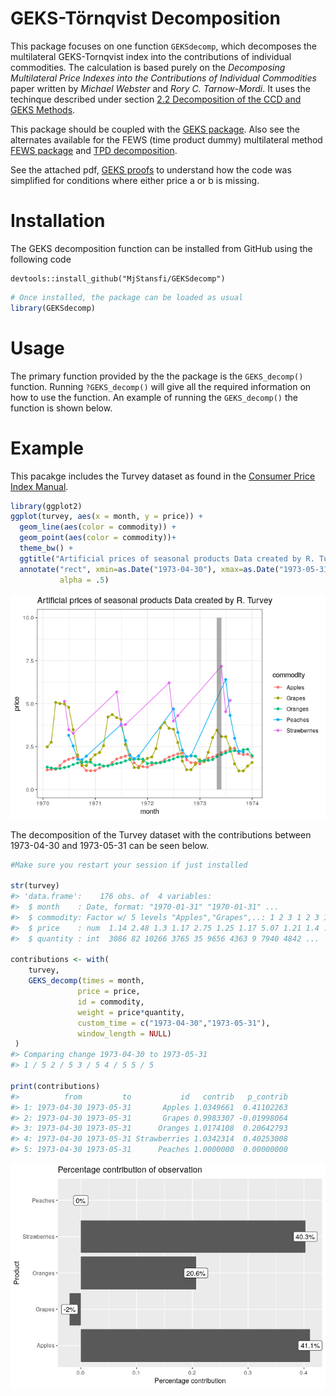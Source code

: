 <!-- README.md is generated from README.Rmd. Please edit that file -->
GEKS-Törnqvist Decomposition
============================

This package focuses on one function `GEKSdecomp`, which decomposes the
multilateral GEKS-Tornqvist index into the contributions of individual
commodities. The calculation is based purely on the *Decomposing
Multilateral Price Indexes into the Contributions of Individual
Commodities* paper written by *Michael Webster* and *Rory C.
Tarnow-Mordi*. It uses the techinque described under section [2.2
Decomposition of the CCD and GEKS
Methods](https://www.researchgate.net/publication/333875150_Decomposing_Multilateral_Price_Indexes_into_the_Contributions_of_Individual_Commodities).

This package should be coupled with the [GEKS
package](https://github.com/MjStansfi/GEKS_package). Also see the
alternates available for the FEWS (time product dummy) multilateral
method [FEWS package](https://github.com/MjStansfi/FEWS_package) and
[TPD decomposition](https://github.com/MjStansfi/TPDDecomp).

See the attached pdf, [GEKS
proofs](https://github.com/MjStansfi/GEKSdecomp/blob/master/GEKS_proofs.pdf)
to understand how the code was simplified for conditions where either
price a or b is missing.

Installation
============

The GEKS decomposition function can be installed from GitHub using the
following code

``` undefined
devtools::install_github("MjStansfi/GEKSdecomp")
```

``` r
# Once installed, the package can be loaded as usual
library(GEKSdecomp)
```

Usage
=====

The primary function provided by the the package is the `GEKS_decomp()`
function. Running `?GEKS_decomp()` will give all the required
information on how to use the function. An example of running the
`GEKS_decomp()` the function is shown below.

Example
=======

This pacakge includes the Turvey dataset as found in the [Consumer Price
Index
Manual](https://www.ilo.org/wcmsp5/groups/public/---dgreports/---stat/documents/presentation/wcms_331153.pdf).

``` r
library(ggplot2)
ggplot(turvey, aes(x = month, y = price)) + 
  geom_line(aes(color = commodity)) + 
  geom_point(aes(color = commodity))+
  theme_bw() +
  ggtitle("Artificial prices of seasonal products Data created by R. Turvey")+
  annotate("rect", xmin=as.Date("1973-04-30"), xmax=as.Date("1973-05-31"), ymin=0, ymax=10, 
           alpha = .5)
```

![](images/README-turvey-overview-1.png)

The decomposition of the Turvey dataset with the contributions between
1973-04-30 and 1973-05-31 can be seen below.

``` r
#Make sure you restart your session if just installed

str(turvey)
#> 'data.frame':    176 obs. of  4 variables:
#>  $ month    : Date, format: "1970-01-31" "1970-01-31" ...
#>  $ commodity: Factor w/ 5 levels "Apples","Grapes",..: 1 2 3 1 2 3 1 2 3 1 ...
#>  $ price    : num  1.14 2.48 1.3 1.17 2.75 1.25 1.17 5.07 1.21 1.4 ...
#>  $ quantity : int  3086 82 10266 3765 35 9656 4363 9 7940 4842 ...

contributions <- with(
    turvey,
    GEKS_decomp(times = month,
               price = price,
               id = commodity,
               weight = price*quantity,
               custom_time = c("1973-04-30","1973-05-31"),
               window_length = NULL)
 )
#> Comparing change 1973-04-30 to 1973-05-31 
#> 1 / 5 2 / 5 3 / 5 4 / 5 5 / 5 

print(contributions)
#>          from         to           id   contrib   p_contrib
#> 1: 1973-04-30 1973-05-31       Apples 1.0349661  0.41102263
#> 2: 1973-04-30 1973-05-31       Grapes 0.9983307 -0.01998064
#> 3: 1973-04-30 1973-05-31      Oranges 1.0174108  0.20642793
#> 4: 1973-04-30 1973-05-31 Strawberries 1.0342314  0.40253008
#> 5: 1973-04-30 1973-05-31      Peaches 1.0000000  0.00000000
```

![](images/README-percentage_contrib-1.png)
